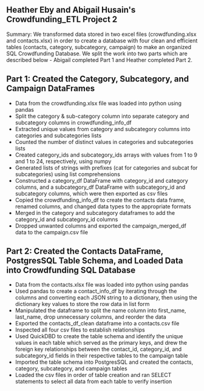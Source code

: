 ## Heather Eby and Abigail Husain's Crowdfunding_ETL Project 2

Summary: We transformed data stored in two excel files (crowdfunding.xlsx and contacts.xlsx) in order to create a database with four clean and efficient tables (contacts, category, subcategory, campaign) to make an organized SQL Crowdfunding Database. We split the work into two parts which are described below - Abigail completed Part 1 and Heather completed Part 2.


## Part 1: Created the Category, Subcategory, and Campaign DataFrames
- Data from the crowdfunding.xlsx file was loaded into python using pandas
- Split the category & sub-category column into separate category and subcategory columns in crowdfunding_info_df
- Extracted unique values from category and subcategory columns into categories and subcategories lists
- Counted the number of distinct values in categories and subcategories lists
- Created category_ids and subcategory_ids arrays with values from 1 to 9 and 1 to 24, respectively, using numpy
- Generated lists of strings with prefixes (cat for categories and subcat for subcategories) using list comprehensions
- Constructed a category_df DataFrame with category_id and category columns, and a subcategory_df DataFrame with subcategory_id and subcategory columns, which were then exported as csv files
- Copied the crowdfunding_info_df to create the contacts data frame, renamed columns, and changed data types to the appropriate formats
- Merged in the category and subcategory dataframes to add the category_id and subcategory_id columns
- Dropped unwanted columns and exported the campaign_merged_df data to the campaign.csv file

## Part 2: Created the Contacts DataFrame, PostgresSQL Table Schema, and Loaded Data into Crowdfunding SQL Database
- Data from the contacts.xlsx file was loaded into python using pandas
- Used pandas to create a contact_info_df by iterating through the columns and converting each JSON string to a dictionary, then using the dictionary key values to store the row data in list form
- Manipulated the dataframe to split the name column into first_name, last_name, drop unnecessary columns, and reorder the data
- Exported the contacts_df_clean dataframe into a contacts.csv file
- Inspected all four csv files to establish relationships
- Used QuickDBD to create the table schema and identify the unique values in each table which served as the primary keys, and drew the foreign key relationships between the contact_id, category_id, and subcategory_id fields in their respective tables to the campaign table
- Imported the table schema into PostgresSQL and created the contacts, category, subcategory, and campaign tables
- Loaded the csv files in order of table creation and ran SELECT statements to select all data from each table to verify insertion 
